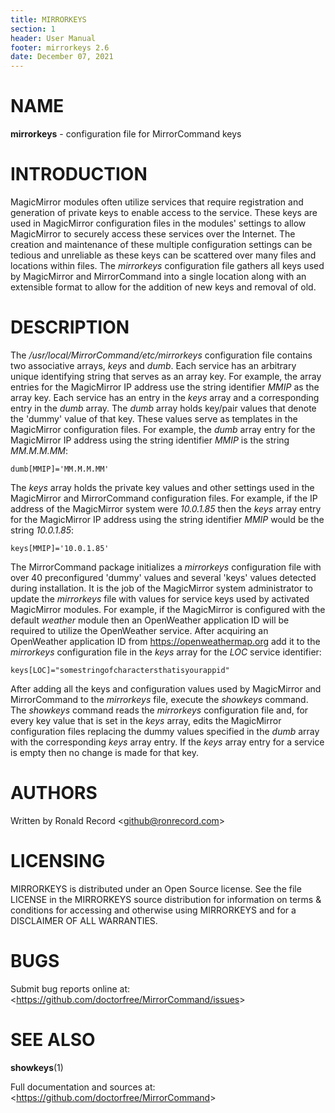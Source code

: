 ```yaml
---
title: MIRRORKEYS
section: 1
header: User Manual
footer: mirrorkeys 2.6
date: December 07, 2021
---
```

# NAME
**mirrorkeys** - configuration file for MirrorCommand keys

# INTRODUCTION
MagicMirror modules often utilize services that require registration and
generation of private keys to enable access to the service. These keys are
used in MagicMirror configuration files in the modules' settings to allow
MagicMirror to securely access these services over the Internet. The creation
and maintenance of these multiple configuration settings can be tedious and
unreliable as these keys can be scattered over many files and locations within
files. The *mirrorkeys* configuration file gathers all keys used by MagicMirror
and MirrorCommand into a single location along with an extensible format
to allow for the addition of new keys and removal of old.

# DESCRIPTION
The */usr/local/MirrorCommand/etc/mirrorkeys* configuration file contains
two associative arrays, *keys* and *dumb*. Each service has an arbitrary
unique identifying string that serves as an array key. For example, the
array entries for the MagicMirror IP address use the string identifier *MMIP*
as the array key. Each service has an entry in the *keys* array and a
corresponding entry in the *dumb* array. The *dumb* array holds key/pair
values that denote the 'dummy' value of that key. These values serve as
templates in the MagicMirror configuration files. For example, the *dumb*
array entry for the MagicMirror IP address using the string identifier *MMIP*
is the string *MM.M.M.MM*:

    dumb[MMIP]='MM.M.M.MM'

The *keys* array holds the private key values and other settings used in the
MagicMirror and MirrorCommand configuration files. For example, if the
IP address of the MagicMirror system were *10.0.1.85* then the *keys*
array entry for the MagicMirror IP address using the string identifier *MMIP*
would be the string *10.0.1.85*:

    keys[MMIP]='10.0.1.85'

The MirrorCommand package initializes a *mirrorkeys* configuration file
with over 40 preconfigured 'dummy' values and several 'keys' values detected
during installation. It is the job of the MagicMirror system administrator to
update the *mirrorkeys* file with values for service keys used by activated
MagicMirror modules. For example, if the MagicMirror is configured with the
default *weather* module then an OpenWeather application ID will be required
to utilize the OpenWeather service. After acquiring an OpenWeather application
ID from https://openweathermap.org add it to the *mirrorkeys* configuration
file in the *keys* array for the *LOC* service identifier:

    keys[LOC]="somestringofcharactersthatisyourappid"

After adding all the keys and configuration values used by MagicMirror and
MirrorCommand to the *mirrorkeys* file, execute the *showkeys* command.
The *showkeys* command reads the *mirrorkeys* configuration file and, for
every key value that is set in the *keys* array, edits the MagicMirror
configuration files replacing the dummy values specified in the *dumb*
array with the corresponding *keys* array entry. If the *keys* array
entry for a service is empty then no change is made for that key.

# AUTHORS
Written by Ronald Record &lt;github@ronrecord.com&gt;

# LICENSING
MIRRORKEYS is distributed under an Open Source license.
See the file LICENSE in the MIRRORKEYS source distribution
for information on terms &amp; conditions for accessing and
otherwise using MIRRORKEYS and for a DISCLAIMER OF ALL WARRANTIES.

# BUGS
Submit bug reports online at: &lt;https://github.com/doctorfree/MirrorCommand/issues&gt;

# SEE ALSO
**showkeys**(1)

Full documentation and sources at: &lt;https://github.com/doctorfree/MirrorCommand&gt;


